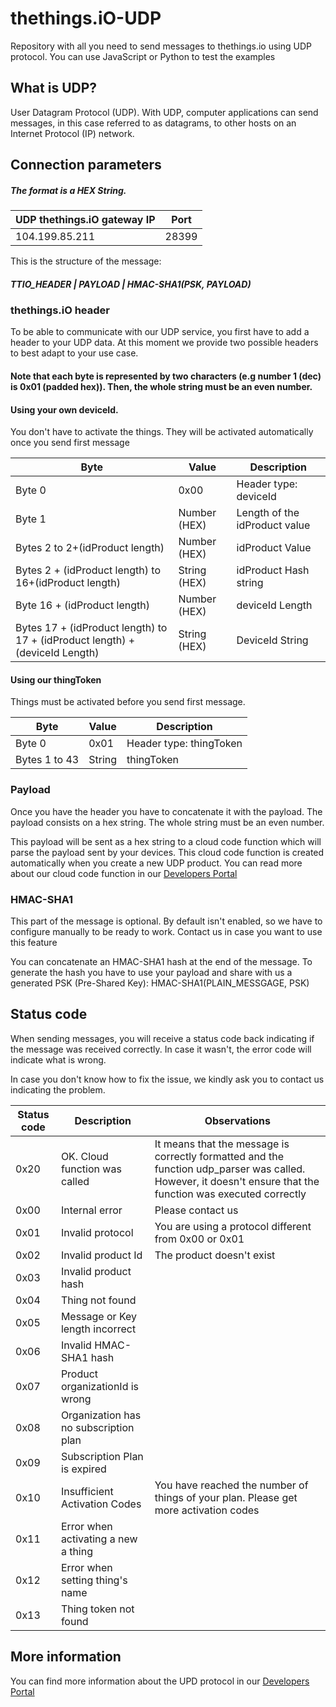 # thethings.iO-UDP
Repository with all you need to send messages to thethings.io using UDP protocol. You can use JavaScript or Python to test the examples


## What is UDP?

User Datagram Protocol (UDP). With UDP, computer applications can send messages, in this case referred to as datagrams, to other hosts on an Internet Protocol (IP) network.


## Connection parameters

##### The format is a HEX String.

| UDP thethings.iO gateway IP| Port  |
| --- |----|
| 104.199.85.211 | 28399 |

This is the structure of the message:

##### TTIO_HEADER | PAYLOAD | HMAC-SHA1(PSK, PAYLOAD) 

### thethings.iO header

To be able to communicate with our UDP service, you first have to add a header to your UDP data. At this moment we provide two possible headers to best adapt to your use case.

#### Note that each byte is represented by two characters (e.g number 1 (dec) is 0x01 (padded hex)). Then, the whole string must be an even number.

#### Using your own deviceId.

You don't have to activate the things. They will be activated automatically once you send first message

| Byte | Value | Description |
| ------------- | ------------- |------|
| Byte 0 | 0x00 | Header type: deviceId |
| Byte 1 | Number (HEX) | Length of the idProduct value |
| Bytes 2 to 2+(idProduct length) | Number (HEX) | idProduct Value |
| Bytes 2 + (idProduct length) to 16+(idProduct length) | String (HEX) | idProduct Hash string |
| Byte 16 + (idProduct length) | Number (HEX) | deviceId Length | 
| Bytes 17 + (idProduct length) to 17 + (idProduct length) + (deviceId Length) | String (HEX) | DeviceId String |

#### Using our thingToken

Things must be activated before you send first message.

| Byte | Value | Description |
| ------------- | ------------- |------|
| Byte 0 | 0x01 | Header type: thingToken |
| Bytes 1 to 43 | String| thingToken |

### Payload

Once you have the header you have to concatenate it with the payload. The payload consists on a hex string. The whole string must be an even number.

This payload will be sent as a hex string to a cloud code function which will parse the payload sent by your devices. This cloud code function is created automatically when you create a new UDP product. You can read more about our cloud code function in our [Developers Portal](https://developers.thethings.io/v2.0/docs/udp)

### HMAC-SHA1

This part of the message is optional. By default isn't enabled, so we have to configure manually to be ready to work. Contact us in case you want to use this feature

You can concatenate an HMAC-SHA1 hash at the end of the message. To generate the hash you have to use your payload and share with us a generated PSK (Pre-Shared Key): HMAC-SHA1(PLAIN_MESSGAGE, PSK)


## Status code

When sending messages, you will receive a status code back indicating if the message was received correctly. In case it wasn't, the error code will indicate what is wrong.

In case you don't know how to fix the issue, we kindly ask you to contact us indicating the problem.

| Status code | Description | Observations |
| ------------- | ------------- |------|
|0x20 |	OK. Cloud function was called | It means that the message is correctly formatted and the function udp_parser was called. However, it doesn't ensure that the function was executed correctly |
|0x00 |	Internal error | Please contact us |
|0x01 |	Invalid protocol | You are using a protocol different from 0x00 or 0x01 |
|0x02 |	Invalid product Id | The product doesn't exist |
|0x03 |	Invalid product hash | |
|0x04 |	Thing not found | |
|0x05 |	Message or Key length incorrect | |
|0x06 |	Invalid HMAC-SHA1 hash | |
|0x07 |	Product organizationId is wrong | |
|0x08 |	Organization has no subscription plan| |
|0x09 |	Subscription Plan is expired | |
|0x10 |	Insufficient Activation Codes | You have reached the number of things of your plan. Please get more activation codes |
|0x11 |	Error when activating a new a thing| |
|0x12 |	Error when setting thing's name | |
|0x13 |	Thing token not found | |


## More information

You can find more information about the UPD protocol in our [Developers Portal](https://developers.thethings.io/v2.0/docs/udp)
